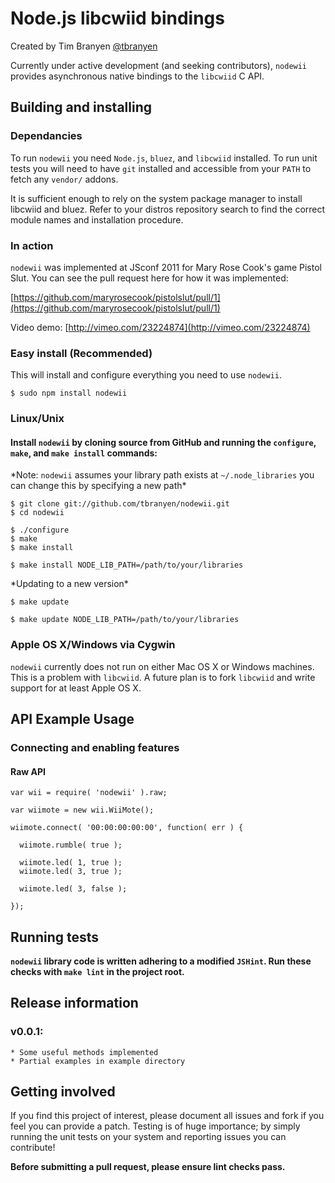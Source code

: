 Node.js libcwiid bindings
=======================

Created by Tim Branyen [@tbranyen](http://twitter.com/tbranyen)

Currently under active development (and seeking contributors), `nodewii` provides asynchronous native bindings to the `libcwiid` C API.

Building and installing
-----------------------

### Dependancies ###
To run `nodewii` you need `Node.js`, `bluez`, and `libcwiid` installed. To run unit tests you will need to have `git` installed and accessible from your `PATH` to fetch any `vendor/` addons. 

It is sufficient enough to rely on the system package manager to install libcwiid and bluez.  Refer to your distros repository search
to find the correct module names and installation procedure.

### In action ###
`nodewii` was implemented at JSconf 2011 for Mary Rose Cook's game Pistol Slut.  You can see the pull request here for how it was implemented:

[https://github.com/maryrosecook/pistolslut/pull/1](https://github.com/maryrosecook/pistolslut/pull/1)

Video demo: [http://vimeo.com/23224874](http://vimeo.com/23224874)

### Easy install (Recommended) ###
This will install and configure everything you need to use `nodewii`.

    $ sudo npm install nodewii

### Linux/Unix ###

#### Install `nodewii` by cloning source from __GitHub__ and running the `configure`, `make`, and `make install` commands: ####
\*Note: `nodewii` assumes your library path exists at `~/.node_libraries` you can change this by specifying a new path\*
    
    $ git clone git://github.com/tbranyen/nodewii.git
    $ cd nodewii

    $ ./configure
    $ make
    $ make install
    
    $ make install NODE_LIB_PATH=/path/to/your/libraries

\*Updating to a new version\*

    $ make update

    $ make update NODE_LIB_PATH=/path/to/your/libraries

### Apple OS X/Windows via Cygwin ###
`nodewii` currently does not run on either Mac OS X or Windows machines.  This is a problem with `libcwiid`.  A future plan is to
fork `libcwiid` and write support for at least Apple OS X.


API Example Usage
-----------------

### Connecting and enabling features ###

#### Raw API ####

    var wii = require( 'nodewii' ).raw;

    var wiimote = new wii.WiiMote();

    wiimote.connect( '00:00:00:00:00', function( err ) {

      wiimote.rumble( true );

      wiimote.led( 1, true );
      wiimote.led( 3, true );

      wiimote.led( 3, false );

    });


Running tests
-------------

__`nodewii` library code is written adhering to a modified `JSHint`. Run these checks with `make lint` in the project root.__

Release information
-------------------

### v0.0.1: ###
    * Some useful methods implemented
    * Partial examples in example directory

Getting involved
----------------

If you find this project of interest, please document all issues and fork if you feel you can provide a patch.  Testing is of huge importance; by simply running the unit tests on your system and reporting issues you can contribute!

__Before submitting a pull request, please ensure lint checks pass.__
